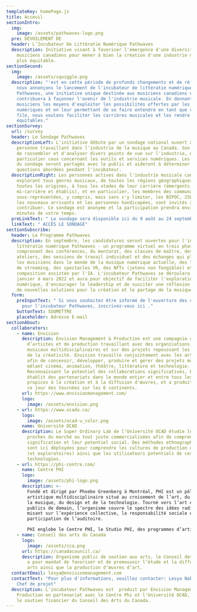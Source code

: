```yaml
---
templateKey: homePage.js
title: Acceuil
sectionIntro:
  img:
    image: /assets/pathwaves-logo.png
  pre: DÉVOILEMENT DE
  header: L’Incubateur De Littératie Numérique Pathwaves
  description: Initiative visant à favoriser l'émergence d'une diversité de
    musiciens canadiens pour mener à bien la création d'une industrie musicale
    plus équitable.
sectionSecond:
  img:
    image: /assets/squiggle.png
  description: "'est en cette période de profonds changements et de réflexion que
    nous annonçons le lancement de l'incubateur de littératie numérique
    Pathwaves, une initiative unique destinée aux musiciens canadiens et qui
    contribuera à façonner l'avenir de l'industrie musicale. En donnant à divers
    musiciens les moyens d'exploiter les possibilités offertes par les outils
    numériques et en leur permettant de se faire entendre en tant que chefs de
    file, nous voulons faciliter les carrières musicales et les rendre plus
    équitables."
sectionSurvey:
  url: /survey
  header: Le Sondage Pathwaves
  descriptionLeft: L'initiative débute par un sondage national ouvert à toute
    personne travaillant dans l'industrie de la musique au Canada. Son but est
    de rassembler et d'analyser divers points de vue sur l'industrie, en
    particulier ceux concernant les outils et services numériques. Les résultats
    du sondage seront partagés avec le public et aideront à déterminer les
    questions abordées pendant l'incubateur.
  descriptionRight: Les personnes actives dans l'industrie musicale canadienne,
    explorant tous genres musicaux, de toutes les régions géographiques, de
    toutes les origines, à tous les stades de leur carrière (émergents,
    mi-carrière et établis), et en particulier, les membres des communautés
    sous-représentées, y compris, mais sans s'y limiter, les BIPOC, 2SLGBTQ+,
    les nouveaux arrivants et les personnes handicapées, sont invités à
    contribuer. Ce sondage est anonyme et la participation prendra environ 20
    minutes de votre temps.
  preLinkText: " Le sondage sera disponible ici du 9 août au 24 septembre."
  linkText: " ACCÈS LE SONDAGE"
sectionSubscribe:
  header: Le Programme Pathwaves
  description: En septembre, les candidatures seront ouvertes pour l'incubateur de
    littératie numérique Pathwaves - un programme virtuel en trois phases
    comprenant des conférences, du mentorat, des classes de maître, des
    ateliers, des sessions de travail individuel et des échanges qui plongent
    les musiciens dans le monde de la musique numérique actuelle, des logiciels
    de streaming, des spectacles VR, des NFTs (jetons non fongibles) et de la
    composition assistée par l'IA. L'incubateur Pathwaves se déroulera de
    janvier à mars 2022 et aura pour objectif de faciliter l'exploration
    numérique, d'encourager le leadership et de susciter une réflexion axée sur
    de nouvelles solutions pour la création et le partage de la musique.
  form:
    preInputText: " Si vous souhaitez être informé de l'ouverture des candidatures
      pour l'incubateur Pathwaves, inscrivez-vous ici ."
    buttonText: SOUMETTRE
    placeholder: Adresse E-mail
sectionAbout:
  collaborators:
    - name: Envision
      description: Envision Management & Production est une compagnie de gestion
        d’artistes et de production travaillant avec des organisations, artistes
        musicaux multidisciplinaires et sur des projets repoussant les limites
        de la créativité. Envision travaille conjointement avec les artistes
        afin de concevoir, développer, produire et gérer des projets musicaux
        mêlant cinéma, animation, théâtre, littérature et technologie.
        Reconnaissant le potentiel des collaborations significatives, Envision
        établit des partenariats dans le monde entier et entre tous les secteurs
        propices à la création et à la diffusion d'œuvres, et a produit jusqu'à
        ce jour des tournées sur les 6 continents.
      url: https://www.envisionmanagement.com/
      logo:
        image: /assets/envision.png
    - url: https://www.ocadu.ca/
      logo:
        image: /assets/ocad-u_color.png
      name: Université OCAD
      description: Le Super Ordinary Lab de l'Université OCAD étudie les technologies
        proches du marché ou tout juste commercialisées afin de comprendre leur
        signification et leur potentiel social. Des méthodes ethnographiques
        sont ici déployées pour comprendre les cultures de production originales
        (et exploratoires) ainsi que les utilisateurs potentiels de ces
        technologies.
    - url: https://phi-centre.com/
      name: Centre PHI
      logo:
        image: /assets/phi-logo.png
      description: >-
        Fondé et dirigé par Phoebe Greenberg à Montréal, PHI est un pôle
        artistique multidisciplinaire situé au croisement de l’art, du film, de
        la musique, du design et de la technologie. Tourné vers l’art et les
        publics de demain, l’organisme couvre le spectre des idées radicales en
        misant sur l’expérience collective, la responsabilité sociale et la
        participation de l’auditoire.

        PHI englobe le Centre PHI, le Studio PHI, des programmes d’artistes en résidence et la Fondation PHI pour l’art contemporain. Grâce à une programmation éclectique et une prédilection pour la création de contenus, PHI favorise les rencontres imprévues entre artistes et publics.
    - name: Conseil des arts du Canada
      logo:
        image: /assets/cca.png
      url: https://canadacouncil.ca/
      description: Organisme public de soutien aux arts, le Conseil des arts du Canada
        a pour mandat de favoriser et de promouvoir l’étude et la diffusion des
        arts ainsi que la production d’œuvres d’art.
  contactEmail: lesya@envisionmanagement.com
  contactText: "Pour plus d'informations, veuillez contacter: Lesya Nakoneczny,
    Chef de projet"
  description: L'incubateur Pathwaves est  produit par Envision Management &
    Production en partenariat avec le Centre Phi et l'Université OCAD, et avec
    le soutien financier du Conseil des Arts du Canada.
---
```

